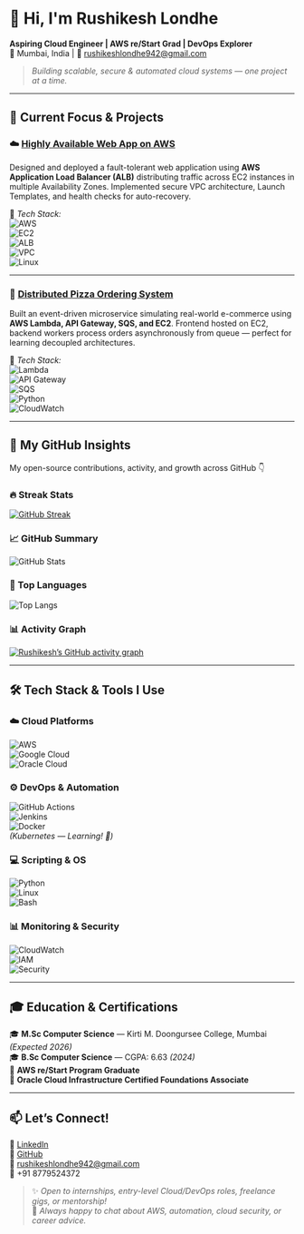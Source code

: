 # 👋 Hi, I'm Rushikesh Londhe  
**Aspiring Cloud Engineer | AWS re/Start Grad | DevOps Explorer**  
📍 Mumbai, India | 📩 rushikeshlondhe942@gmail.com

> *Building scalable, secure & automated cloud systems — one project at a time.*

---

## 🚀 Current Focus & Projects

### ☁️ [Highly Available Web App on AWS](https://github.com/Rushikeshgithu/AWS-Practitioner/blob/main/Load%20Balancing%20using%20AWS.pdf)
Designed and deployed a fault-tolerant web application using **AWS Application Load Balancer (ALB)** distributing traffic across EC2 instances in multiple Availability Zones. Implemented secure VPC architecture, Launch Templates, and health checks for auto-recovery.

🔧 *Tech Stack:*  
![AWS](https://img.shields.io/badge/AWS-FF9900?style=for-the-badge&logo=amazonaws&logoColor=white)  
![EC2](https://img.shields.io/badge/EC2-FF9900?style=for-the-badge&logo=amazonec2&logoColor=white)  
![ALB](https://img.shields.io/badge/Application_Load_Balancer-FF9900?style=for-the-badge&logo=amazonaws&logoColor=white)  
![VPC](https://img.shields.io/badge/VPC-FF9900?style=for-the-badge&logo=amazonaws&logoColor=white)  
![Linux](https://img.shields.io/badge/Linux-FCC624?style=for-the-badge&logo=linux&logoColor=black)

---

### 🍕 [Distributed Pizza Ordering System](https://github.com/Rushikeshgithu/AWS-Practitioner/blob/main/distributed%20Pizza%20ordering%20System%20On%20AWS.pdf)  
Built an event-driven microservice simulating real-world e-commerce using **AWS Lambda, API Gateway, SQS, and EC2**. Frontend hosted on EC2, backend workers process orders asynchronously from queue — perfect for learning decoupled architectures.

🔧 *Tech Stack:*  
![Lambda](https://img.shields.io/badge/Lambda-FF9900?style=for-the-badge&logo=awslambda&logoColor=white)  
![API Gateway](https://img.shields.io/badge/API_Gateway-FF9900?style=for-the-badge&logo=amazonapigateway&logoColor=white)  
![SQS](https://img.shields.io/badge/SQS-FF9900?style=for-the-badge&logo=amazonsqs&logoColor=white)  
![Python](https://img.shields.io/badge/Python-3776AB?style=for-the-badge&logo=python&logoColor=white)  
![CloudWatch](https://img.shields.io/badge/CloudWatch-FF9900?style=for-the-badge&logo=amazoncloudwatch&logoColor=white)

---

## 🧠 My GitHub Insights  
My open-source contributions, activity, and growth across GitHub 👇

<div align="left">

### 🔥 Streak Stats
[![GitHub Streak](https://streak-stats.demolab.com?user=YOUR_GITHUB_USERNAME&theme=tokyonight&hide_border=true&border_radius=8)](https://git.io/streak-stats)

### 📈 GitHub Summary
![GitHub Stats](https://github-readme-stats.vercel.app/api?username=Rushikeshgithu&show_icons=true&theme=tokyonight&hide_border=true&border_radius=8&include_all_commits=true&cache_seconds=1800&t=20240101)

### 🧩 Top Languages
![Top Langs](https://github-readme-stats.vercel.app/api/top-langs/?username=Rushikeshgithu&layout=compact&theme=tokyonight&hide_border=true&border_radius=8&cache_seconds=0)

### 📊 Activity Graph
[![Rushikesh’s GitHub activity graph](https://github-readme-activity-graph.vercel.app/graph?username=Rushikeshgithu&theme=tokyo-night&hide_border=true&area=true&radius=8&cache_seconds=0)](https://github.com/Rushikeshgithu)

</div>

---

## 🛠️ Tech Stack & Tools I Use

### ☁️ Cloud Platforms  
![AWS](https://img.shields.io/badge/AWS-FF9900?style=for-the-badge&logo=amazonaws&logoColor=white)  
![Google Cloud](https://img.shields.io/badge/Google_Cloud-4285F4?style=for-the-badge&logo=googlecloud&logoColor=white)  
![Oracle Cloud](https://img.shields.io/badge/Oracle-FF0000?style=for-the-badge&logo=oracle&logoColor=white)

### ⚙️ DevOps & Automation  
![GitHub Actions](https://img.shields.io/badge/GitHub_Actions-2088FF?style=for-the-badge&logo=githubactions&logoColor=white)  
![Jenkins](https://img.shields.io/badge/Jenkins-D24939?style=for-the-badge&logo=jenkins&logoColor=white)  
![Docker](https://img.shields.io/badge/Docker-2496ED?style=for-the-badge&logo=docker&logoColor=white)  
*(Kubernetes — Learning! 🐣)*

### 💻 Scripting & OS  
![Python](https://img.shields.io/badge/Python-3776AB?style=for-the-badge&logo=python&logoColor=white)  
![Linux](https://img.shields.io/badge/Linux-FCC624?style=for-the-badge&logo=linux&logoColor=black)  
![Bash](https://img.shields.io/badge/Bash-4EAA25?style=for-the-badge&logo=gnu-bash&logoColor=white)

### 📊 Monitoring & Security  
![CloudWatch](https://img.shields.io/badge/CloudWatch-FF9900?style=for-the-badge&logo=amazoncloudwatch&logoColor=white)  
![IAM](https://img.shields.io/badge/IAM-FF9900?style=for-the-badge&logo=amazonaws&logoColor=white)  
![Security](https://img.shields.io/badge/Security-Important-red?style=for-the-badge)

---

## 🎓 Education & Certifications

🎓 **M.Sc Computer Science** — Kirti M. Doongursee College, Mumbai *(Expected 2026)*  
🎓 **B.Sc Computer Science** — CGPA: 6.63 *(2024)*  
🏅 **AWS re/Start Program Graduate**  
🏅 **Oracle Cloud Infrastructure Certified Foundations Associate**

---

## 📫 Let’s Connect!

🔗 [LinkedIn](https://www.linkedin.com/in/rushikeshlondhe/)  
🐙 [GitHub](https://github.com/YOUR_GITHUB_USERNAME)  
📧 rushikeshlondhe942@gmail.com  
📱 +91 8779524372

> ✨ *Open to internships, entry-level Cloud/DevOps roles, freelance gigs, or mentorship!*  
> 💬 *Always happy to chat about AWS, automation, cloud security, or career advice.*
